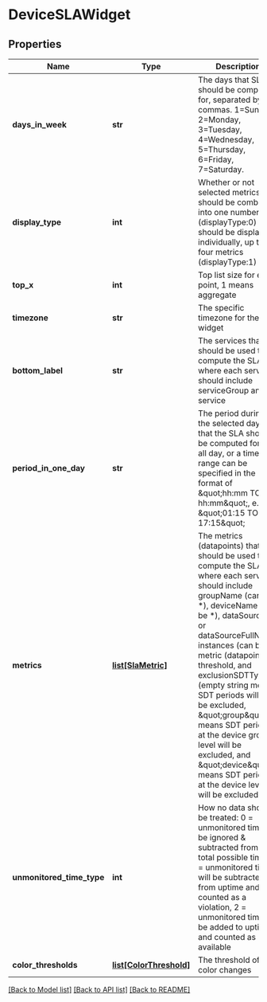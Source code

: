 # DeviceSLAWidget

## Properties
Name | Type | Description | Notes
------------ | ------------- | ------------- | -------------
**days_in_week** | **str** | The days that SLA should be computed for, separated by commas. 1&#x3D;Sunday, 2&#x3D;Monday, 3&#x3D;Tuesday, 4&#x3D;Wednesday, 5&#x3D;Thursday, 6&#x3D;Friday, 7&#x3D;Saturday. | [optional] 
**display_type** | **int** | Whether or not selected metrics should be combined into one number (displayType:0) or should be displayed individually, up to four metrics (displayType:1) | [optional] 
**top_x** | **int** | Top list size for each point, 1 means aggregate | [optional] 
**timezone** | **str** | The specific timezone for the widget | [optional] 
**bottom_label** | **str** | The services that should be used to compute the SLA, where each service should include serviceGroup and service | [optional] 
**period_in_one_day** | **str** | The period during the selected days that the SLA should be computed for. * &#x3D; all day, or a time range can be specified in the format of \&quot;hh:mm TO hh:mm\&quot;, e.g. \&quot;01:15 TO 17:15\&quot; | [optional] 
**metrics** | [**list[SlaMetric]**](SlaMetric.md) | The metrics (datapoints) that should be used to compute the SLA, where each service should include groupName (can be *), deviceName (can be *), dataSourceId or dataSourceFullName, instances (can be *), metric (datapoint), threshold, and exclusionSDTType (empty string means SDT periods will not be excluded, \&quot;group\&quot; means SDT periods at the device group level will be excluded, and \&quot;device\&quot; means SDT periods at the device level will be excluded) | 
**unmonitored_time_type** | **int** | How no data should be treated: 0 &#x3D; unmonitored time will be ignored &amp; subtracted from the total possible time, 1 &#x3D; unmonitored time will be subtracted from uptime and counted as a violation, 2 &#x3D; unmonitored time will be added to uptime and counted as available | [optional] 
**color_thresholds** | [**list[ColorThreshold]**](ColorThreshold.md) | The threshold of color changes | [optional] 

[[Back to Model list]](../README.md#documentation-for-models) [[Back to API list]](../README.md#documentation-for-api-endpoints) [[Back to README]](../README.md)



